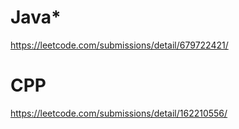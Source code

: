 # Java*
https://leetcode.com/submissions/detail/679722421/
​
​
# CPP
https://leetcode.com/submissions/detail/162210556/
​
​